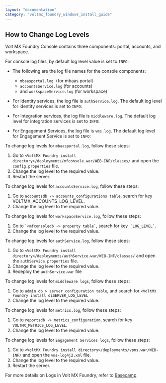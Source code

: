 ```yaml
---
layout: "documentation"
category: "voltmx_foundry_windows_install_guide"
---
```

                         


How to Change Log Levels
------------------------

Volt MX  Foundry Console contains three components: portal, accounts, and workspace.

For console log files, by default log level value is set to `INFO`:

*   The following are the log file names for the console components:
    *   `mbaasportal.log (`for mbaas portal`)`
    *   `accountsService.log` (for accounts)
    *   and `workspaceService.log` (for workspace)

*   For Identity services, the log file is `authService.log`. The default log level for identity services is set to `INFO`:
    
*   For Integration services, the log file is `middleware.log`. The default log level for integration services is set to `INFO`:
    
*   For Engagement Services, the log file is `vms.log`. The default log level for Engagement Service is set to `INFO`:

To change log levels for `mbaasportal.log`, follow these steps:

1.  Go to `<VoltMX Foundry install directory>/deployments/mfconsole.war/WEB-INF/classes/` and open the `config.properties` file.
2.  Change the log level to the required value.
3.  Restart the server.

To change log levels for `accountsService.log`, follow these steps:

1.  Go to `accountsdb -> accounts_configurations table`, search for key VOLTMX\_ACCOUNTS\_LOG\_LEVEL.
2.  Change the log level to the required value.

To change log levels for `workspaceService.log`, follow these steps:

1.  Go to `` `<mfconsoledb -> property table` ``, search for key  `` `LOG_LEVEL` ``.
2.  Change the log level to the required value.

To change log levels for `authService.log`, follow these steps:

1.  Go to `<VoltMX Foundry install directory>/deployments/authService.war/WEB-INF/classes/` and open the `authService.properties` file.
2.  Change the log level to the required value.
3.  Redeploy the `authService.war` file

To change log levels for `middleware logs`, follow these steps:

1.  Go to `admin db > server_configuration table`, and search for `<VoltMX Foundry install diSERVER_LOG_LEVEL`
2.  Change the log level to the required value.

To change log levels for `metrics.log`, follow these steps:

1.  Go to `reportsdb -> metrics_configuration`, search for key `VOLTMX_METRICS_LOG_LEVEL`.
2.  Change the log level to the required value.

To change log levels for `Engagement Services logs`, follow these steps:

1.  Go to `<VoltMX Foundry install directory>/deployments/vpns.war/WEB-INF/` and open the `vms-log4j2.xml` file.
2.  Change the log level to the required value.
3.  Restart the server.

For more details on Logs in Volt MX Foundry, refer to [Basecamp](https://support.hcltechsw.com/csm?id=kb_article&sysparm_article=KB0083536).
